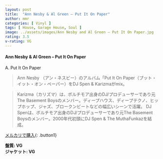 ```yaml
---
layout: post
title:  "Ann Nesby & Al Green – Put It On Paper"
author: mmr
categories: [ Vinyl ]
tags: [ House, Garage House, Soul ]
image: ../assets/images/Ann Nesby and Al Green – Put It On Paper.jpg
rating: 3.5
v-rating: VG
---
```


#### Ann Nesby & Al Green – Put It On Paper

A. Put It On Paper

> Ann Nesby （アン・ネスビー）のアルバム「Put It On Paper（プット・イット・オン・ペーパー）をDJ Spen & Karizmaがmix。

> Karizma（カリズマ）は、ボルチモア出身のDJ/プロデューサーであり元The Basement Boysのメンバー。ディープハウス、ディープテクノ、ヒップホップ、ジャズ、ブロークンビートなどの幅広いシーンで活躍。
DJ Spenは、ボルチモア出身のDJ/プロデューサーであり元The Basement Boysのメンバー。2000年代初頭にDJ Spen & The MuthaFunkazを結成。

[メルカリで購入](https://jp.mercari.com/item/m41512724315){: .button1}

<div class="mt-4 mb-4 d-flex align-items-center">
<strong class="mr-1">盤質: VG</strong>
</div>
<div class="mt-4 mb-4 d-flex align-items-center">
<strong class="mr-1">ジャケット: VG</strong>
</div>
